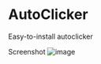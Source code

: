 # AutoClicker
Easy-to-install autoclicker

Screenshot
![image](https://github.com/ayd1ndemirci/AutoClicker/assets/128159204/9aefd40a-1a8a-4ad6-a14a-86b60c3b0b22)
